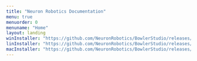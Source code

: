```yaml
---
title: "Neuron Robotics Documentation"
menu: true
menuorder: 0
menuname: "Home"
layout: landing
winInstaller: "https://github.com/NeuronRobotics/BowlerStudio/releases/download/0.4.16/Windows-BowlerStudio-0.4.16.exe"
linInstaller: "https://github.com/NeuronRobotics/BowlerStudio/releases/download/0.4.16/Ubuntu-BowlerStudio-0.4.16.deb"
macInstaller: "https://github.com/NeuronRobotics/BowlerStudio/releases/download/0.4.16/MacOSX-BowlerStudio-0.4.16.zip"
---
```


